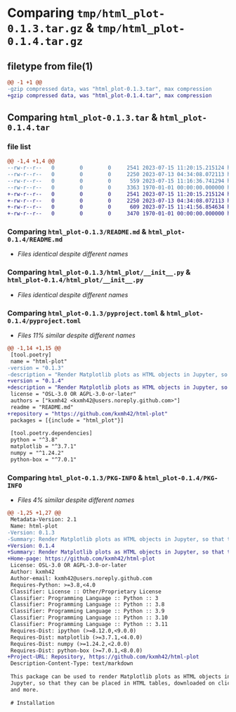 # Comparing `tmp/html_plot-0.1.3.tar.gz` & `tmp/html_plot-0.1.4.tar.gz`

## filetype from file(1)

```diff
@@ -1 +1 @@
-gzip compressed data, was "html_plot-0.1.3.tar", max compression
+gzip compressed data, was "html_plot-0.1.4.tar", max compression
```

## Comparing `html_plot-0.1.3.tar` & `html_plot-0.1.4.tar`

### file list

```diff
@@ -1,4 +1,4 @@
--rw-r--r--   0        0        0     2541 2023-07-15 11:20:15.215124 html_plot-0.1.3/README.md
--rw-r--r--   0        0        0     2250 2023-07-13 04:34:08.072113 html_plot-0.1.3/html_plot/__init__.py
--rw-r--r--   0        0        0      559 2023-07-15 11:16:36.741294 html_plot-0.1.3/pyproject.toml
--rw-r--r--   0        0        0     3363 1970-01-01 00:00:00.000000 html_plot-0.1.3/PKG-INFO
+-rw-r--r--   0        0        0     2541 2023-07-15 11:20:15.215124 html_plot-0.1.4/README.md
+-rw-r--r--   0        0        0     2250 2023-07-13 04:34:08.072113 html_plot-0.1.4/html_plot/__init__.py
+-rw-r--r--   0        0        0      609 2023-07-15 11:41:56.854634 html_plot-0.1.4/pyproject.toml
+-rw-r--r--   0        0        0     3470 1970-01-01 00:00:00.000000 html_plot-0.1.4/PKG-INFO
```

### Comparing `html_plot-0.1.3/README.md` & `html_plot-0.1.4/README.md`

 * *Files identical despite different names*

### Comparing `html_plot-0.1.3/html_plot/__init__.py` & `html_plot-0.1.4/html_plot/__init__.py`

 * *Files identical despite different names*

### Comparing `html_plot-0.1.3/pyproject.toml` & `html_plot-0.1.4/pyproject.toml`

 * *Files 11% similar despite different names*

```diff
@@ -1,14 +1,15 @@
 [tool.poetry]
 name = "html-plot"
-version = "0.1.3"
-description = "Render Matplotlib plots as HTML objects in Jupyter, so that they can be placed in HTML tables, downloaded on click, and more."
+version = "0.1.4"
+description = "Render Matplotlib plots as HTML objects in Jupyter, so that they can be placed in HTML tables, downloaded on click, and more"
 license = "OSL-3.0 OR AGPL-3.0-or-later"
 authors = ["kxmh42 <kxmh42@users.noreply.github.com>"]
 readme = "README.md"
+repository = "https://github.com/kxmh42/html-plot"
 packages = [{include = "html_plot"}]
 
 [tool.poetry.dependencies]
 python = "^3.8"
 matplotlib = "^3.7.1"
 numpy = "^1.24.2"
 python-box = "^7.0.1"
```

### Comparing `html_plot-0.1.3/PKG-INFO` & `html_plot-0.1.4/PKG-INFO`

 * *Files 4% similar despite different names*

```diff
@@ -1,25 +1,27 @@
 Metadata-Version: 2.1
 Name: html-plot
-Version: 0.1.3
-Summary: Render Matplotlib plots as HTML objects in Jupyter, so that they can be placed in HTML tables, downloaded on click, and more.
+Version: 0.1.4
+Summary: Render Matplotlib plots as HTML objects in Jupyter, so that they can be placed in HTML tables, downloaded on click, and more
+Home-page: https://github.com/kxmh42/html-plot
 License: OSL-3.0 OR AGPL-3.0-or-later
 Author: kxmh42
 Author-email: kxmh42@users.noreply.github.com
 Requires-Python: >=3.8,<4.0
 Classifier: License :: Other/Proprietary License
 Classifier: Programming Language :: Python :: 3
 Classifier: Programming Language :: Python :: 3.8
 Classifier: Programming Language :: Python :: 3.9
 Classifier: Programming Language :: Python :: 3.10
 Classifier: Programming Language :: Python :: 3.11
 Requires-Dist: ipython (>=8.12.0,<9.0.0)
 Requires-Dist: matplotlib (>=3.7.1,<4.0.0)
 Requires-Dist: numpy (>=1.24.2,<2.0.0)
 Requires-Dist: python-box (>=7.0.1,<8.0.0)
+Project-URL: Repository, https://github.com/kxmh42/html-plot
 Description-Content-Type: text/markdown
 
 This package can be used to render Matplotlib plots as HTML objects in
 Jupyter, so that they can be placed in HTML tables, downloaded on click,
 and more.
 
 # Installation
```

